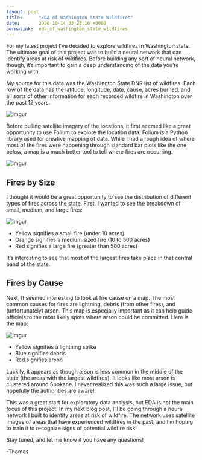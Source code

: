 ```yaml
---
layout: post
title:      "EDA of Washington State Wildfires"
date:       2020-10-14 03:23:16 +0000
permalink:  eda_of_washington_state_wildfires
---
```



For my latest project I’ve decided to explore wildfires in Washington state. The ultimate goal of this project was to build a neural network that can identify areas at risk of wildfires. Before building any sort of neural network, though, it’s important to gain a deep understanding of the data you’re working with.

My source for this data was the Washington State DNR list of wildfires.  Each row of the data has the latitude, longitude, date, cause, acres burned, and all sorts of other information for each recorded wildfire in Washington over the past 12 years.

![Imgur](https://imgur.com/ctkGm3P)  

Before pulling satellite imagery of the locations, it first seemed like a great opportunity to use Folium to explore the location data.  Folium is a Python library used for creative mapping of data.  While I had a rough idea of where most of the fires were happening through standard bar plots like the one below, a map is a much better tool to tell where fires are occurring.

![Imgur](https://imgur.com/rKEBvua)

## Fires by Size

I thought it would be a great opportunity to see the distribution of different types of fires across the state.  First, I wanted to see the breakdown of small, medium, and large fires:

![Imgur](https://imgur.com/undefined)

- Yellow signifies a small fire (under 10 acres)
- Orange signifies a medium sized fire (10 to 500 acres)
- Red signifies a large fire (greater than 500 acres)

It’s interesting to see that most of the largest fires take place in that central band of the state.  

## Fires by Cause

Next, It seemed interesting to look at fire cause on a map.  The most common causes for fires are lightning, debris (from other fires), and (unfortunately) arson.  This map is especially important as it can help guide officials to the most likely spots where arson could be committed.  Here is the map:

![Imgur](https://imgur.com/undefined)

- Yellow signifies a lightning strike
- Blue signifies debris
- Red signifies arson

Luckily, it appears as though arson is less common in the middle of the state (the areas with the largest wildfires).  It looks like most arson is clustered around Spokane.  I never realized this was such a large issue, but hopefully the authorities are aware!

This was a great start for exploratory data analysis, but EDA is not the main focus of this project.  In my next blog post, I’ll be going through a neural network I built to identify areas at risk of wildfire.  The network uses satellite images of areas that have experienced wildfires in the past, and I’m hoping to train it to recognize signs of potential wildfire risk!

Stay tuned, and let me know if you have any questions!

-Thomas

